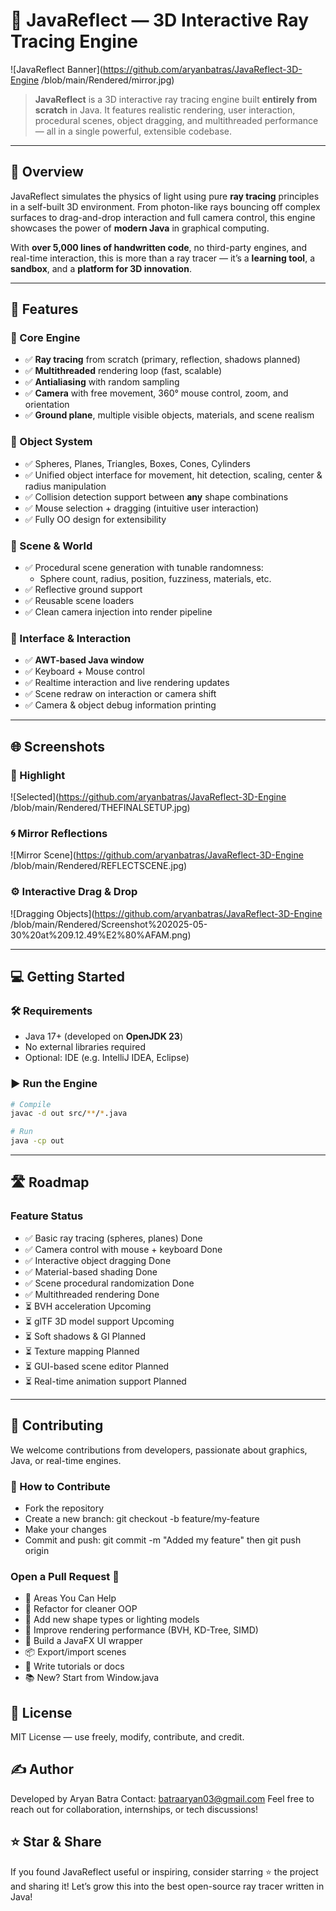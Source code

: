 # 🌟 JavaReflect — 3D Interactive Ray Tracing Engine

![JavaReflect Banner](https://github.com/aryanbatras/JavaReflect-3D-Engine
/blob/main/Rendered/mirror.jpg)

> **JavaReflect** is a 3D interactive ray tracing engine built **entirely from scratch** in Java. It features realistic rendering, user interaction, procedural scenes, object dragging, and multithreaded performance — all in a single powerful, extensible codebase.

---

## 🚀 Overview

JavaReflect simulates the physics of light using pure **ray tracing** principles in a self-built 3D environment. From photon-like rays bouncing off complex surfaces to drag-and-drop interaction and full camera control, this engine showcases the power of **modern Java** in graphical computing.

With **over 5,000 lines of handwritten code**, no third-party engines, and real-time interaction, this is more than a ray tracer — it’s a **learning tool**, a **sandbox**, and a **platform for 3D innovation**.

---

## 🎯 Features

### 🔷 Core Engine
- ✅ **Ray tracing** from scratch (primary, reflection, shadows planned)
- ✅ **Multithreaded** rendering loop (fast, scalable)
- ✅ **Antialiasing** with random sampling
- ✅ **Camera** with free movement, 360° mouse control, zoom, and orientation
- ✅ **Ground plane**, multiple visible objects, materials, and scene realism

### 🔷 Object System
- ✅ Spheres, Planes, Triangles, Boxes, Cones, Cylinders
- ✅ Unified object interface for movement, hit detection, scaling, center & radius manipulation
- ✅ Collision detection support between **any** shape combinations
- ✅ Mouse selection + dragging (intuitive user interaction)
- ✅ Fully OO design for extensibility

### 🔷 Scene & World
- ✅ Procedural scene generation with tunable randomness:
  - Sphere count, radius, position, fuzziness, materials, etc.
- ✅ Reflective ground support
- ✅ Reusable scene loaders
- ✅ Clean camera injection into render pipeline

### 🔷 Interface & Interaction
- ✅ **AWT-based Java window**
- ✅ Keyboard + Mouse control
- ✅ Realtime interaction and live rendering updates
- ✅ Scene redraw on interaction or camera shift
- ✅ Camera & object debug information printing

---

## 🌐 Screenshots

### 🎯 Highlight  
![Selected](https://github.com/aryanbatras/JavaReflect-3D-Engine
/blob/main/Rendered/THEFINALSETUP.jpg)

### 🌀 Mirror Reflections  
![Mirror Scene](https://github.com/aryanbatras/JavaReflect-3D-Engine
/blob/main/Rendered/REFLECTSCENE.jpg)

### ⚙️ Interactive Drag & Drop  
![Dragging Objects](https://github.com/aryanbatras/JavaReflect-3D-Engine
/blob/main/Rendered/Screenshot%202025-05-30%20at%209.12.49%E2%80%AFAM.png)


---

## 💻 Getting Started

### 🛠️ Requirements

- Java 17+ (developed on **OpenJDK 23**)
- No external libraries required
- Optional: IDE (e.g. IntelliJ IDEA, Eclipse)

### ▶️ Run the Engine

```bash
# Compile
javac -d out src/**/*.java

# Run
java -cp out

```

---

## 🛣️ Roadmap

### Feature Status

- ✅ Basic ray tracing (spheres, planes)	Done
- ✅ Camera control with mouse + keyboard	Done
- ✅ Interactive object dragging		Done
- ✅ Material-based shading			Done
- ✅ Scene procedural randomization		Done
- ✅ Multithreaded rendering			Done
- ⏳ BVH acceleration				Upcoming
- ⏳ glTF 3D model support			Upcoming
- ⏳ Soft shadows & GI				Planned
- ⏳ Texture mapping				Planned
- ⏳ GUI-based scene editor			Planned
- ⏳ Real-time animation support		Planned

---

## 🤝 Contributing

We welcome contributions from developers, passionate about graphics, Java, or real-time engines.

### 🧾 How to Contribute
- Fork the repository
- Create a new branch: git checkout -b feature/my-feature
- Make your changes
- Commit and push: git commit -m "Added my feature" then git push origin

### Open a Pull Request 🚀
- 📌 Areas You Can Help
- 🔁 Refactor for cleaner OOP
- 🔼 Add new shape types or lighting models
- 🚀 Improve rendering performance (BVH, KD-Tree, SIMD)
- 🎨 Build a JavaFX UI wrapper
- 📦 Export/import scenes
- 📝 Write tutorials or docs
- 📚 New? Start from Window.java

## 📜 License

MIT License — use freely, modify, contribute, and credit.

## ✍️ Author

Developed by Aryan Batra
Contact: batraaryan03@gmail.com
Feel free to reach out for collaboration, internships, or tech discussions!

## ⭐ Star & Share

If you found JavaReflect useful or inspiring, consider starring ⭐ the project and sharing it!
Let’s grow this into the best open-source ray tracer written in Java!
